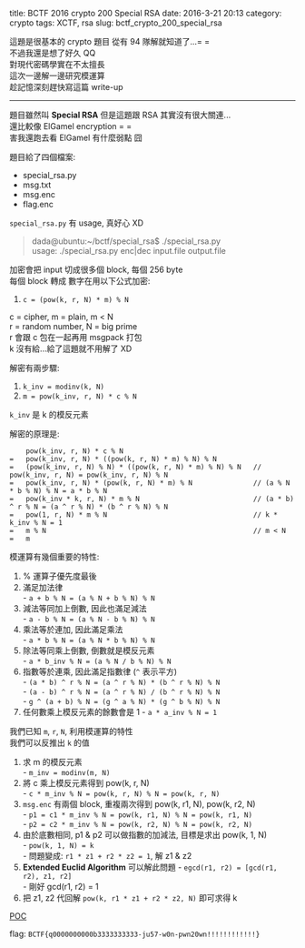 title: BCTF 2016 crypto 200 Special RSA
date: 2016-3-21 20:13 
category: crypto
tags: XCTF, rsa
slug: bctf_crypto_200_special_rsa

這題是很基本的 crypto 題目
從有 94 隊解就知道了...= =  
不過我還是想了好久 QQ  
對現代密碼學實在不太擅長  
這次一邊解一邊研究模運算  
趁記憶深刻趕快寫這篇 write-up  
* * *

題目雖然叫 **Special RSA** 但是這題跟 RSA 其實沒有很大關連...  
還比較像 ElGamel encryption = =  
害我還跑去看 ElGamel 有什麼弱點 囧  

題目給了四個檔案:

 - special\_rsa.py
 - msg.txt
 - msg.enc
 - flag.enc

`special_rsa.py` 有 usage, 真好心 XD 
> dada@ubuntu:~/bctf/special\_rsa$ ./special\_rsa.py  
> usage: ./special\_rsa.py enc|dec input.file output.file  

加密會把 input 切成很多個 block, 每個 256 byte  
每個 block 轉成 數字在用以下公式加密:  

 1. `c = (pow(k, r, N) * m) % N`  

c = cipher, m = plain, m < N  
r = random number, N = big prime  
r 會跟 c 包在一起再用 msgpack 打包  
k 沒有給...給了這題就不用解了 XD  

解密有兩步驟:  

 1. `k_inv = modinv(k, N)`  
 2. `m = pow(k_inv, r, N) * c % N`  

`k_inv` 是 k 的模反元素   
 
解密的原理是:   

```
    pow(k_inv, r, N) * c % N
=   pow(k_inv, r, N) * ((pow(k, r, N) * m) % N) % N
=   (pow(k_inv, r, N) % N) * ((pow(k, r, N) * m) % N) % N   // pow(k_inv, r, N) = pow(k_inv, r, N) % N
=   pow(k_inv, r, N) * (pow(k, r, N) * m) % N               // (a % N * b % N) % N = a * b % N
=   pow(k_inv * k, r, N) * m % N                            // (a * b) ^ r % N = (a ^ r % N) * (b ^ r % N) % N
=   pow(1, r, N) * m % N                                    // k * k_inv % N = 1
=   m % N                                                   // m < N
=   m
```

模運算有幾個重要的特性:  

  1. % 運算子優先度最後  
  2. 滿足加法律  
    - `a + b % N = (a % N + b % N) % N`
  3. 減法等同加上倒數, 因此也滿足減法  
    - `a - b % N = (a % N - b % N) % N`
  4. 乘法等於連加, 因此滿足乘法  
    - `a * b % N = (a % N * b % N) % N`  
  5. 除法等同乘上倒數, 倒數就是模反元素  
    - `a * b_inv % N = (a % N / b % N) % N`  
  6. 指數等於連乘, 因此滿足指數律 (`^` 表示平方)  
    - `(a * b) ^ r % N = (a ^ r % N) * (b ^ r % N) % N`  
    - `(a - b) ^ r % N = (a ^ r % N) / (b ^ r % N) % N`  
    - `g ^ (a + b) % N = (g ^ a % N) * (g ^ b % N) % N`  
  7. 任何數乘上模反元素的餘數會是 1
    - `a * a_inv % N = 1` 

我們已知 `m`, `r`, `N`, 利用模運算的特性  
我們可以反推出 `k` 的值  

  1. 求 m 的模反元素  
    - `m_inv = modinv(m, N)`  
  2. 將 c 乘上模反元素得到 pow(k, r, N)  
    - `c * m_inv % N = pow(k, r, N) % N = pow(k, r, N)`  
  3. `msg.enc` 有兩個 block, 重複兩次得到 pow(k, r1, N), pow(k, r2, N)  
    - `p1 = c1 * m_inv % N = pow(k, r1, N) % N = pow(k, r1, N)`  
    - `p2 = c2 * m_inv % N = pow(k, r2, N) % N = pow(k, r2, N)`  
  4. 由於底數相同, p1 & p2 可以做指數的加減法, 目標是求出 pow(k, 1, N)  
    - `pow(k, 1, N) = k`  
    - 問題變成: `r1 * z1 + r2 * z2 = 1`, 解 z1 & z2  
  5. **Extended Euclid Algorithm** 可以解此問題
    - `egcd(r1, r2) = [gcd(r1, r2), z1, r2]`  
    - 剛好 gcd(r1, r2) = 1  
  6. 把 z1, z2 代回解 `pow(k, r1 * z1 + r2 * z2, N)` 即可求得 k  

[POC]({filename}/exp/special_rsa.py)  

flag: `BCTF{q0000000000b3333333333-ju57-w0n-pwn20wn!!!!!!!!!!!!}`
